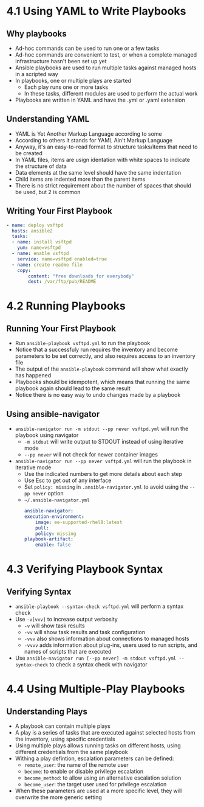 # 4.1 Using YAML to Write Playbooks
## Why playbooks
- Ad-hoc commands can be used to run one or a few tasks
- Ad-hoc commands are convenient to test, or when a complete managed infrastructure hasn't been set up yet
- Ansible playbooks are used to run multiple tasks against managed hosts in a scripted way
- In playbooks, one or multiple plays are started
  - Each play runs one or more tasks
  - In these tasks, different modules are used to perform the actual work
- Playbooks are written in YAML and have the .yml or .yaml extension

## Understanding YAML
- YAML is Yet Another Markup Language according to some
- According to others it stands for YAML Ain't Markup Language
- Anyway, it's an easy-to-read format to structure tasks/items that need to be created
- In YAML files, items are usign identation with white spaces to indicate the structure of data
- Data elements at the same level should have the same indentation
- Child items are indented more than the parent items
- There is no strict requirement about the number of spaces that should be used, but 2 is common

## Writing Your First Playbook
```yml
- name: deploy vsftpd
  hosts: ansible2
  tasks:
  - name: install vsftpd
    yum: name=vsftpd
  - name: enable vsftpd
    service: name=vsftpd enabled=true
  - name: create readme file
    copy:
        content: "free downloads for everybody"
        dest: /var/ftp/pub/README
```

# 4.2 Running Playbooks
## Running Your First Playbook
- Run `ansible-playbook vsftpd.yml` to run the playbook
- Notice that a successfuly run requires the inventory and become parameters to be set correctly, and also requires access to an inventory file
- The output of the `ansible-playbook` command will show what exactly has happened
- Playbooks should be idempotent, which means that running the same playbook again should lead to the same result
- Notice there is no easy way to undo changes made by a playbook

## Using ansible-navigator
- `ansible-navigator run -m stdout --pp never vsftpd.yml` will run the playbook using navigator
  - `-m stdout` will write output to STDOUT instead of using iterative mode
  - `--pp never` will not check for newer container images
- `ansible-navigator run --pp never vsftpd.yml` will run the playbook in iterative mode
  - Use the indicated numbers to get more details about each step
  - Use Esc to get out of any interface
  - Set `policy: missing` in `.ansible-navigator.yml` to avoid using the `--pp never` option
  - `~/.ansible-navigator.yml`
    ```yml
    ansible-navigator:
    execution-environment:
        image: ee-supported-rhel8:latest
        pull:
        policy: missing
    playbook-artifact:
        enable: false
    ```

# 4.3 Verifying Playbook Syntax
## Verifying Syntax
- `ansible-playbook --syntax-check vsftpd.yml` will perform a syntax check
- Use `-v[vvv]` to increase output verbosity
  - `-v` will show task results
  - `-vv` will show task results and task configuration
  - `-vvv` also shows information about connections to managed hosts
  - `-vvvv` adds information about plug-ins, users used to run scripts, and names of scripts that are executed
- Use `ansible-navigator run [--pp never] -m stdout vsftpd.yml --syntax-check` to check a syntax check with navigator


# 4.4 Using Multiple-Play Playbooks
## Understanding Plays
- A playbook can contain multiple plays
- A play is a series of tasks that are executed against selected hosts from the inventory, using specific credentials
- Using multiple plays allows running tasks on different hosts, using different credentials from the same playbook
- Withing a play defintion, escalation parameters can be defined:
  - `remote_user`: the name of the remote user
  - `become`: to enable or disable privilege escalation
  - `become_method`: to allow using an alternative escalation solution
  - `become_user`: the target user used for privilege escalation
- When these parameters are used at a more specific level, they will overwrite the more generic setting